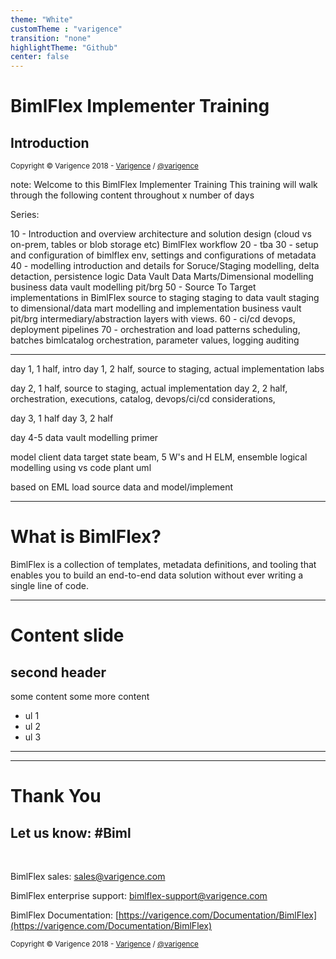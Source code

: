 ```yaml
---
theme: "White"
customTheme : "varigence"
transition: "none"
highlightTheme: "Github"
center: false
---
```


# BimlFlex Implementer Training

## Introduction

<small>Copyright &copy; Varigence 2018 - [Varigence](https://varigence.com) / [@varigence](http://twitter.com/varigence)</small>

note:
Welcome to this BimlFlex Implementer Training
This training will walk through the following content throughout x number of days

Series:

10 - Introduction and overview
     architecture and solution design (cloud vs on-prem, tables or blob storage etc)
     BimlFlex workflow
20 - tba
30 - setup and configuration of bimlflex env, settings and configurations of metadata
40 - modelling introduction and details for
     Soruce/Staging modelling, delta detaction, persistence logic
     Data Vault
     Data Marts/Dimensional modelling
     business data vault modelling
     pit/brg
50 - Source To Target implementations in BimlFlex
     source to staging 
     staging to data vault
     staging to dimensional/data mart
     modelling and implementation
     business vault
     pit/brg
     intermediary/abstraction layers with views. 
60 - ci/cd devops, deployment pipelines
70 - orchestration and load patterns
     scheduling, batches
     bimlcatalog orchestration, parameter values, logging auditing

-------------------------------

day 1, 1 half, intro
day 1, 2 half, source to staging, actual implementation labs

day 2, 1 half, source to staging, actual implementation
day 2, 2 half, orchestration, executions, catalog, devops/ci/cd considerations, 

day 3, 1 half
day 3, 2 half

day 4-5 data vault modelling primer

model client data target state
beam, 5 W's and H
ELM, ensemble logical modelling using vs code plant uml

based on EML load source data and model/implement

---

# What is BimlFlex?

BimlFlex is a collection of templates, metadata definitions, and tooling that enables you to build an end-to-end data solution without ever writing a single line of code.


---

# Content slide

## second header

some content
some more content

* ul 1
* ul 2
* ul 3

---

---

# Thank You

## Let us know: #Biml

<br/>

BimlFlex sales: [sales@varigence.com](mailto:sales@varigence.com)

BimlFlex enterprise support: [bimlflex-support@varigence.com](mailto:bimlflex-support@varigence.com)

BimlFlex Documentation: [https://varigence.com/Documentation/BimlFlex](https://varigence.com/Documentation/BimlFlex)

<small>Copyright &copy; Varigence 2018 - [Varigence](https://varigence.com) / [@varigence](http://twitter.com/varigence)</small>